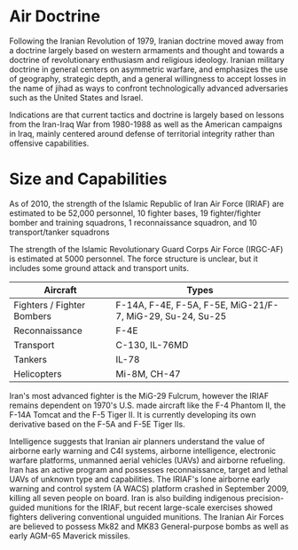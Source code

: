 # Air Doctrine

Following the Iranian Revolution of 1979, Iranian doctrine moved away from a doctrine largely based on western armaments and thought and towards a doctrine of revolutionary enthusiasm and religious ideology. Iranian military doctrine in general centers on asymmetric warfare, and emphasizes the use of geography, strategic depth, and a general willingness to accept losses in the name of jihad as ways to confront technologically advanced adversaries such as the United States and Israel.

Indications are that current tactics and doctrine is largely based on lessons from the Iran-Iraq War from 1980-1988 as well as the American campaigns in Iraq, mainly centered around defense of territorial integrity rather than offensive capabilities.

# Size and Capabilities
As of 2010, the strength of the Islamic Republic of Iran Air Force (IRIAF) are estimated to be 52,000 personnel, 10 fighter bases, 19 fighter/fighter bomber and training squadrons, 1 reconnaissance squadron, and 10 transport/tanker squadrons

The strength of the Islamic Revolutionary Guard Corps Air Force (IRGC-AF) is estimated at 5000 personnel. The force structure is unclear, but it includes some ground attack and transport units.

| Aircraft                   | Types                                                     |
| -------------------------- | --------------------------------------------------------- |
| Fighters / Fighter Bombers | F-14A, F-4E, F-5A, F-5E, MiG-21/F-7, MiG-29, Su-24, Su-25 |
| Reconnaissance             | F-4E                                                      |
| Transport                  | C-130, IL-76MD                                            |
| Tankers                    | IL-78                                                     |
| Helicopters                | Mi-8M, CH-47                                              |

Iran's most advanced fighter is the MiG-29 Fulcrum, however the IRIAF remains dependent on 1970's U.S. made aircraft like the F-4 Phantom II, the F-14A Tomcat and the F-5 Tiger II. It is currently developing its own derivative based on the F-5A and F-5E Tiger IIs.

Intelligence suggests that Iranian air planners understand the value of airborne early warning and C4I systems, airborne intelligence, electronic warfare platforms, unmanned aerial vehicles (UAVs) and airborne refueling. Iran has an active program and possesses reconnaissance, target and lethal UAVs of unknown type and capabilities. The IRIAF's lone airborne early warning and control system (A WACS) platform crashed in September 2009, killing all seven people on board. Iran is also building indigenous precision-guided munitions for the IRIAF, but recent large-scale exercises showed fighters delivering conventional unguided munitions. The Iranian Air Forces are believed to possess Mk82 and MK83 General-purpose bombs as well as early AGM-65 Maverick missiles.




